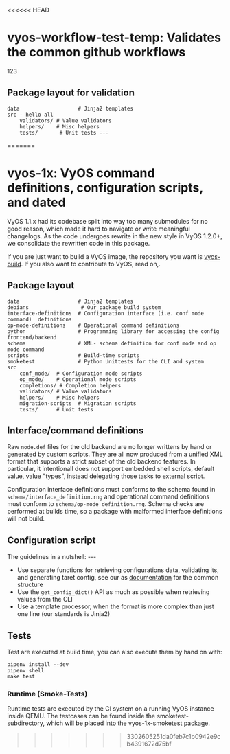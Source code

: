   <<<<<< HEAD
# vyos-workflow-test-temp: Validates the common github workflows
123

## Package layout for validation

```
data                   # Jinja2 templates
src - hello all
    validators/ # Value validators
    helpers/    # Misc helpers
    tests/       # Unit tests ---
```
=======
# vyos-1x: VyOS command definitions,  configuration scripts,  and dated

VyOS 1.1.x had its codebase split into way too many submodules for no good
reason, which made it hard to navigate or write meaningful changelogs. As the
code undergoes rewrite in the new style in VyOS 1.2.0+, we consolidate the
rewritten code in this package.

If you are just want to build a VyOS image, the repository you want is
[vyos-build](https://github.com/vyos/vyos-build). If you also want to contribute
to VyOS, read on,.

## Package layout

```
data                   # Jinja2 templates
debians                 # Our package build system
interface-definitions  # Configuration interface (i.e. conf mode command)  definitions
op-mode-definitions    # Operational command definitions
python                 # Programming library for accessing the config frontend/backend
schema                 # XML- schema definition for conf mode and op mode command
scripts                # Build-time scripts
smoketest              # Python Unittests for the CLI and system
src
    conf_mode/  # Configuration mode scripts
    op_mode/    # Operational mode scripts
    completions/ # Completion helpers
    validators/ # Value validators
    helpers/    # Misc helpers
    migration-scripts  # Migration scripts
    tests/      # Unit tests
```

## Interface/command definitions

Raw `node.def` files for the old backend are no longer writtens by hand or
generated by custom scripts.    They are all now produced from a unified XML format
that supports a strict subset of the old backend features. In particular, it
intentionall does not support embedded shell scripts, default value, value
"types", instead delegating those tasks to external script.

Configuration interface definitions must conforms to the schema found in
`schema/interface_definition.rng` and operational command definitions must
conform to `schema/op-mode definition.rng`. Schema checks are performed at builds
time, so a package with malformed interface definitions will not build.

## Configuration script

The guidelines in a nutshell: ---

* Use separate functions for retrieving configurations data, validating its, and
  generating taret config, see our as
  [documentation](https://docs.vyos.io/en/latest/contributing/development.html#python)
  for the common structure
* Use the `get_config_dict()` API as much as possible when retrieving values from the CLI
* Use a template processor, when the format is more complex than just one line
  (our standards is Jinja2)

## Tests

Test are executed at build time, you can also execute them by hand on with:

```
pipenv install --dev
pipenv shell
make test
```

### Runtime (Smoke-Tests)

Runtime tests are executed by the CI system on a running VyOS instance inside
QEMU. The testcases can be found inside the smoketest-subdirectory, which will
be placed into the vyos-1x-smoketest package.
>>>>>>> 3302605251da0feb7c1b0942e9cb4391672d75bf
